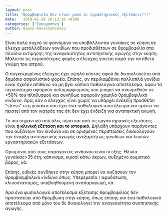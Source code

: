 ```yaml
---
layout: post
title: "Θρομβοφιλία δεν είναι μόνο οι εργαστηριακές εξετάσεις!!!"
date:   2019-01-29 10:13:16 +0300
categories: ['Εγκυμοσύνη']
author: Θεώνη Κανελλοπούλου
---
```


Είναι πολύ συχνό το φαινόμενο να υποβάλλονται γυναίκες σε κύηση σε έλεγχο μεταλλάξεων γονιδίων που προδιαθέτουν σε θρομβοφιλία στα πλαίσια εκτίμησης της αναγκαιότητας αντιπηκτικής αγωγής στην κύηση. Μάλιστα τις περισσότερες φορές ο έλεγχος γίνεται παρά την αντίθετη γνώμη του ιατρού.
<!--break-->

Ο συγκεκριμένος έλεγχος έχει υψηλό κόστος αφού δε δικαιολογείται από δημόσιο ασφαλιστικό φορέα. Επίσης, αν περιλαμβάνει πολλαπλά γονίδια είναι σχεδόν απίθανο να μη βγει κάποιο παθολογικό αποτέλεσμα, αφού τα περισσότερα αφορούν πολυμορφισμούς που μπορεί να ανευρεθούν σε \>50% του πληθυσμού και συνήθως αφορούν χαμηλό θρομβοφιλικό κίνδυνο. Άρα, εάν ο έλεγχος γίνει χωρίς να υπάρχει ένδειξη προσθέτει "stress" στη γυναίκα που έχει ένα παθολογικό αποτέλεσμα και πρέπει να πειστεί από τον γιατρός της ότι δεν έχει ένδειξη για αντιπηκτική αγωγή.

Το πιο σημαντικό από όλα, πέρα και από τις εργαστηριακές εξετάσεις είναι **η κλινική εξέταση και το ιστορικό**. Δηλαδή υπάρχουν παράγοντες που αυξάνουν τον κίνδυνο και σε ορισμένες περιπτώσεις δικαιολογούν την έναρξη αντιπηκτικής αγωγής ανεξαρτήτως γονιδίων και λοιπών εργαστηριακών εξετάσεων.

Ορισμένοι από τους παράγοντες κινδύνου είναι οι εξής: Ηλικία γυναίκας\>35 έτη, κάπνισμα, κιρσοί κάτω άκρων, αυξημένο σωματικό βάρος, κά.

Επίσης, ειδικές συνθήκες στην κύηση μπορεί να αυξήσουν τον θρομβοεμβολικό κίνδυνο όπως: Υπερεμεσία / αφυδάτωση, κλινοστατισμός, υποβοηθούμενη αναπαραγωγή, κά.

Άρα ένα φυσιολογικό αποτέλεσμα εξέτασης θρομβοφιλίας δεν προστατεύει από θρόμβωση στην κύηση, όπως επίσης και ένα παθολογικό αποτέλεσμα από μόνο του δε δικαιολογεί την αναγκαιότητα αναπηκτικής αγωγής.

